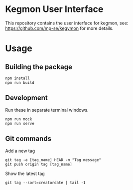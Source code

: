 # Kegmon User Interface

This repository contains the user interface for kegmon, see: https://github.com/mp-se/kegymon for more details.

# Usage

## Building the package

```
npm install
npm run build
```

## Development

Run these in separate terminal windows.

```
npm run mock
npm run serve
```

## Git commands


Add a new tag
```
git tag -a [tag_name] HEAD -m "Tag message"
git push origin tag [tag_name]
```

Show the latest tag

```
git tag --sort=creatordate | tail -1
```
